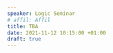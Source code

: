 ```yaml
---
speaker: Logic Seminar
# affil: Affil
title: TBA
date: 2021-11-12 10:15:00 +01:00
draft: true
---
```

